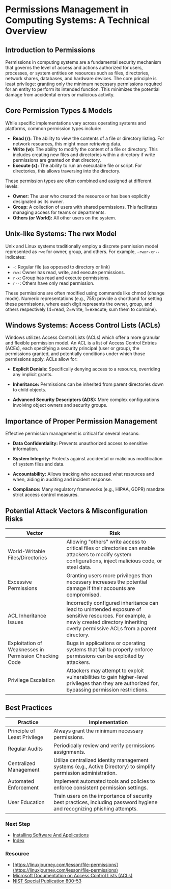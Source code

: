 # Permissions Management in Computing Systems: A Technical Overview
## Introduction to Permissions
Permissions in computing systems are a fundamental security mechanism that governs the level of access and actions authorized for users, processes, or system entities on resources such as files, directories, network shares, databases, and hardware devices. The core principle is least privilege: granting only the minimum necessary permissions required for an entity to perform its intended function. This minimizes the potential damage from accidental errors or malicious activity.

## Core Permission Types & Models
While specific implementations vary across operating systems and platforms, common permission types include:
- **Read (r):** The ability to view the contents of a file or directory listing. For network resources, this might mean retrieving data.
- **Write (w):** The ability to modify the content of a file or directory. This includes creating new files and directories within a directory if write permissions are granted on that directory.
- **Execute (x):** The ability to run an executable file or script. For directories, this allows traversing into the directory.

These permission types are often combined and assigned at different levels:
- **Owner:** The user who created the resource or has been explicitly designated as its owner.
- **Group:** A collection of users with shared permissions. This facilitates managing access for teams or departments.
- **Others (or World):** All other users on the system.

## Unix-like Systems: The rwx Model

Unix and Linux systems traditionally employ a discrete permission model represented as `rwx` for owner, group, and others. For example, `-rwxr-xr--` indicates:

  - `-`: Regular file (as opposed to directory or link)
  - `rwx`: Owner has read, write, and execute permissions.
  - `r-x`: Group has read and execute permissions.
  - `r--`: Others have only read permission.

These permissions are often modified using commands like chmod (change mode). Numeric representations (e.g., 755) provide a shorthand for setting these permissions, where each digit represents the owner, group, and others respectively (4=read, 2=write, 1=execute; sum them to combine).

## Windows Systems: Access Control Lists (ACLs)

Windows utilizes Access Control Lists (ACLs) which offer a more granular and flexible permission model. An ACL is a list of Access Control Entries (ACEs), each specifying a security principal (user or group), the permissions granted, and potentially conditions under which those permissions apply. ACLs allow for:

  - **Explicit Denials:** Specifically denying access to a resource, overriding any implicit grants.

  - **Inheritance:** Permissions can be inherited from parent directories down to child objects.

  - **Advanced Security Descriptors (ADS):** More complex configurations involving object owners and security groups.

## Importance of Proper Permission Management
Effective permission management is critical for several reasons:

  - **Data Confidentiality:** Prevents unauthorized access to sensitive information.
  
  - **System Integrity:** Protects against accidental or malicious modification of system files and data.

  - **Accountability:** Allows tracking who accessed what resources and when, aiding in auditing and incident response.

  - **Compliance:** Many regulatory frameworks (e.g., HIPAA, GDPR) mandate strict access control measures.

## Potential Attack Vectors & Misconfiguration Risks
| Vector | Risk |
|---|---|
| World-Writable Files/Directories | Allowing "others" write access to critical files or directories can enable attackers to modify system configurations, inject malicious code, or steal data. |
| Excessive Permissions | Granting users more privileges than necessary increases the potential damage if their accounts are compromised. |
| ACL Inheritance Issues | Incorrectly configured inheritance can lead to unintended exposure of sensitive resources. For example, a newly created directory inheriting overly permissive ACLs from a parent directory. |
| Exploitation of Weaknesses in Permission Checking Code | Bugs in applications or operating systems that fail to properly enforce permissions can be exploited by attackers. |
| Privilege Escalation | Attackers may attempt to exploit vulnerabilities to gain higher-level privileges than they are authorized for, bypassing permission restrictions. |

## Best Practices
| Practice | Implementation |
|---|---|
| Principle of Least Privilege | Always grant the minimum necessary permissions. |
|Regular Audits | Periodically review and verify permissions assignments. |
|Centralized Management | Utilize centralized identity management systems (e.g., Active Directory) to simplify permission administration. |
| Automated Enforcement | Implement automated tools and policies to enforce consistent permission settings. |
| User Education | Train users on the importance of security best practices, including password hygiene and recognizing phishing attempts. |
### Next Step
- [Installing Software And Applications](https://github.com/Sisu-Sus/CyberSec-RoadMap/blob/main/Operating_Systems/Installing_Software_And_Applications.md)
- [Index](https://github.com/Sisu-Sus/CyberSec-RoadMap/blob/main/index.md)

### Resource
- [https://linuxjourney.com/lesson/file-permissions](https://linuxjourney.com/lesson/file-permissions)
- [Microsoft Documentation on Access Control Lists (ACLs)](https://learn.microsoft.com/en-us/windows/security/access-control/acls)
- [NIST Special Publication 800-53](https://csrc.nist.gov/publications/detail/sp/800-53/rev-5/final)

